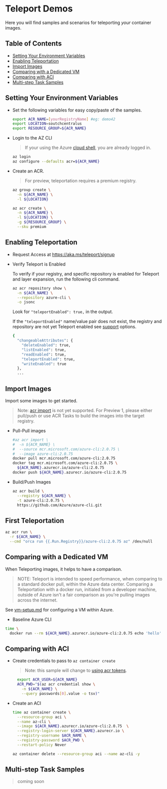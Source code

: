 # Teleport Demos

Here you will find samples and scenarios for teleporting *your* container images.

## Table of Contents

- [Setting Your Environment Variables](#setting-your-environment-variables)
- [Enabling Teleportation](#enabling-teleportation)
- [Import Images](#import-images)
- [Comparing with a Dedicated VM](#comparing-with-a-dedicated-vm)
- [Comparing with ACI](#comparing-with-aci)
- [Multi-step Task Samples](#multi-step-task-samples)

## Setting Your Environment Variables

- Set the following variables for easy copy/paste of the samples.

  ```sh
  export ACR_NAME=[yourRegistryName] #eg: demo42
  export LOCATION=soutchcentralus
  export RESOURCE_GROUP=${ACR_NAME}
  ```

- Login to the AZ CLI
  >If your using the Azure [cloud shell][cloud-shell], you are already logged in.

  ```sh
  az login
  az configure --defaults acr=${ACR_NAME}
  ```

- Create an ACR.

  > For preview, teleportation requires a premium registry.

  ```sh
  az group create \
    -n ${ACR_NAME} \
    -l ${LOCATION}

  az acr create \
    -n ${ACR_NAME} \
    -l ${LOCATION} \
    -g ${RESOURCE_GROUP} \
    --sku premium
  ```

## Enabling Teleportation

- Request Access at https://aka.ms/teleport/signup

- Verify Teleport is Enabled

  To verify if your registry, and specific repository is enabled for Teleport and layer expansion, run the following cli command.

  ```sh
  az acr repository show \
    -n ${ACR_NAME} \
    --repository azure-cli \
    -o jsonc
  ```

  Look for `"teleportEnabled": true,` in the output.

  If the `"teleportEnabled"` name/value pair does not exist, the registry and repository are not yet Teleport enabled see [support][support] options.

  ```sh
  {
    "changeableAttributes": {
      "deleteEnabled": true,
      "listEnabled": true,
      "readEnabled": true,
      "teleportEnabled": true,
      "writeEnabled": true
    },
    ...
  ```

## Import Images

Import some images to get started.

> Note: [acr import][acr-import] is not yet supported. For Preview 1, please either pull/push or use ACR Tasks to build the images into the target registry.

- Pull-Pull images

  ```sh
  #az acr import \
  #  -n ${ACR_NAME} \
  #  --source mcr.microsoft.com/azure-cli:2.0.75 \
  #  --image azure-cli:2.0.75
  docker pull mcr.microsoft.com/azure-cli:2.0.75
  docker tag mcr.microsoft.com/azure-cli:2.0.75 \
    ${ACR_NAME}.azurecr.io/azure-cli:2.0.75
  docker push ${ACR_NAME}.azurecr.io/azure-cli:2.0.75
  ```

- Build/Push Images

  ```sh
  az acr build \
    --registry ${ACR_NAME} \
    -t azure-cli:2.0.75 \
    https://github.com/Azure/azure-cli.git
  ```

## First Teleportation

  ```sh
  az acr run \
    -r ${ACR_NAME} \
    --cmd "orca run {{.Run.Registry}}/azure-cli:2.0.75 az" /dev/null
  ```

## Comparing with a Dedicated VM

When Teleporting images, it helps to have a comparison.

> NOTE: Teleport is intended to speed performance, when comparing to a standard docker pull, within the Azure data center. Comparing a Teleportation with a docker run, initialed from a developer machine, outside of Azure isn't a fair comparison as you're pulling images across the internet.

See [vm-setup.md](./vm-setup.md) for configuring a VM within Azure.

- Baseline Azure CLI

```sh
time \
  docker run --rm ${ACR_NAME}.azurecr.io/azure-cli:2.0.75 echo 'hello'
```

## Comparing with ACI

- Create credentials to pass to `az container create`
  > Note: this sample will change to [using acr tokens][acr-tokens].
  ```sh
    export ACR_USER=${ACR_NAME}
    ACR_PWD="$(az acr credential show \
      -n ${ACR_NAME} \
      --query passwords[0].value -o tsv)"
  ```

- Create an ACI

  ```sh
  time az container create \
    --resource-group aci \
    --name az-cli \
    --image ${ACR_NAME}.azurecr.io/azure-cli:2.0.75  \
    --registry-login-server ${ACR_NAME}.azurecr.io \
    --registry-username $ACR_NAME \
    --registry-password $ACR_PWD \
    --restart-policy Never

  az container delete --resource-group aci --name az-cli -y
  ```

## Multi-step Task Samples

> coming soon


[acr-import]:           https://aka.ms/acr/import
[acr-tokens]:           https://aka.ms/acr/repo-permissions
[cloud-shell]:          https://shell.azure.com
[signup]:               https://aka.ms/teleport/signup
[support]:              https://github.com/azurecr/teleport/blob/master/README.md#getting-support
[teleport-blog-post]:   https://stevelasker.blog/2019/10/29/azure-container-registry-teleportation/
[acr-tasks]:            https://aka.ms/acr/tasks
[webhooks]:             https://docs.microsoft.com/en-us/azure/container-registry/container-registry-webhook
